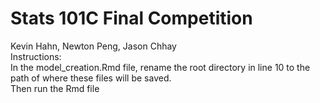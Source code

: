 # Stats 101C Final Competition  
Kevin Hahn, Newton Peng, Jason Chhay  
Instructions:\
In the model_creation.Rmd file, rename the root directory in line 10 to the path of where these files will be saved.  
Then run the Rmd file
